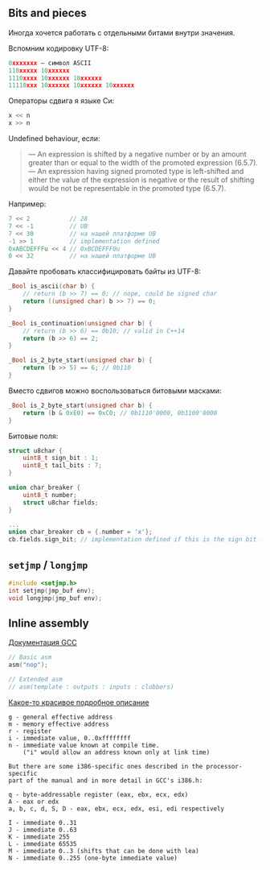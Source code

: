 ## Bits and pieces

Иногда хочется работать с отдельными битами внутри значения.

Вспомним кодировку UTF-8:
```c
0xxxxxxx — cимвол ASCII
110xxxxx 10xxxxxx
1110xxxx 10xxxxxx 10xxxxxx
11110xxx 10xxxxxx 10xxxxxx 10xxxxxx
```

Операторы сдвига я языке Си:
 ```c
 x << n
 x >> n
 ```

Undefined behaviour, если:
> — An expression is shifted by a negative number or by an amount greater than or equal to the width of the promoted expression (6.5.7).
> — An expression having signed promoted type is left-shifted and either the value of the expression is negative or the result of shifting would be not be representable in the promoted type (6.5.7).

Например:
```c
7 << 2           // 28
7 << -1          // UB
7 << 30          // на нашей платформе UB
-1 >> 1          // implementation defined
0xABCDEFFFu << 4 // 0xBCDEFFF0u
0 << 32          // на нашей платформе UB
```

Давайте пробовать классифицировать байты из UTF-8:
```c
_Bool is_ascii(char b) {
    // return (b >> 7) == 0; // nope, could be signed char
    return ((unsigned char) b >> 7) == 0;
}

_Bool is_continuation(unsigned char b) {
    // return (b >> 6) == 0b10; // valid in C++14
    return (b >> 6) == 2;
}

_Bool is_2_byte_start(unsigned char b) {
    return (b >> 5) == 6; // 0b110
}
```

Вместо сдвигов можно воспользоваться битовыми масками:
```c
_Bool is_2_byte_start(unsigned char b) {
    return (b & 0xE0) == 0xC0; // 0b1110'0000, 0b1100'0000
}
```

Битовые поля:
```c
struct u8char {
    uint8_t sign_bit : 1;
    uint8_t tail_bits : 7;
}

union char_breaker {
    uint8_t number;
    struct u8char fields;
}

...
union char_breaker cb = {.number = 'x'};
cb.fields.sign_bit; // implementation defined if this is the sign bit :-(
```

## `setjmp` / `longjmp`

```c
#include <setjmp.h>
int setjmp(jmp_buf env);
void longjmp(jmp_buf env);
```

## Inline assembly
[Документация GCC](https://gcc.gnu.org/onlinedocs/gcc/Using-Assembly-Language-with-C.html)
```c
// Basic asm
asm("nop");

// Extended asm
// asm(template : outputs : inputs : clobbers)
```

[Какое-то красивое подробное описание](https://www.opennet.ru/base/dev/gccasm.txt.html)
```
g - general effective address
m - memory effective address
r - register
i - immediate value, 0..0xffffffff
n - immediate value known at compile time.
    ("i" would allow an address known only at link time)

But there are some i386-specific ones described in the processor-specific
part of the manual and in more detail in GCC's i386.h:

q - byte-addressable register (eax, ebx, ecx, edx)
A - eax or edx
a, b, c, d, S, D - eax, ebx, ecx, edx, esi, edi respectively

I - immediate 0..31
J - immediate 0..63
K - immediate 255
L - immediate 65535
M - immediate 0..3 (shifts that can be done with lea)
N - immediate 0..255 (one-byte immediate value)
```
